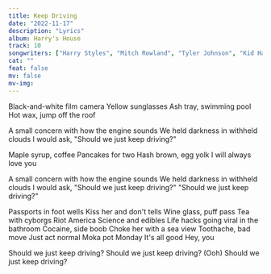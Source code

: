 ```yaml
---
title: Keep Driving
date: "2022-11-17"
description: "Lyrics"
album: Harry's House
track: 10
songwriters: ["Harry Styles", "Mitch Rowland", "Tyler Johnson", "Kid Harpoon"]
cat: ""
feat: false
mv: false
mv-img:
---
```


<p className="verse-one">
Black-and-white film camera
Yellow sunglasses
Ash tray, swimming pool
Hot wax, jump off the roof
</p>
<p className="chorus">
A small concern with how the engine sounds
We held darkness in withheld clouds
I would ask, "Should we just keep driving?"
</p>
<p className="verse-two">
Maple syrup, coffee
Pancakes for two
Hash brown, egg yolk
I will always love you
</p>
<p className="chorus">
A small concern with how the engine sounds
We held darkness in withheld clouds
I would ask, "Should we just keep driving?"
"Should we just keep driving?"
</p>
<p className="bridge">
Passports in foot wells
Kiss her and don't tells
Wine glass, puff pass
Tea with cyborgs
Riot America
Science and edibles
Life hacks going viral in the bathroom
Cocaine, side boob
Choke her with a sea view
Toothache, bad move
Just act normal
Moka pot Monday
It's all good
Hey, you
</p>
<p className="outro">
Should we just keep driving?
Should we just keep driving?
(Ooh) Should we just keep driving?
</p>
